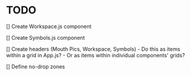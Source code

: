 # TODO
[] Create Workspace.js component

[] Create Symbols.js component

[] Create headers (Mouth Pics, Workspace, Symbols)
    - Do this as items within a grid in App.js?
    - Or as items within individual components' grids?

[] Define no-drop zones